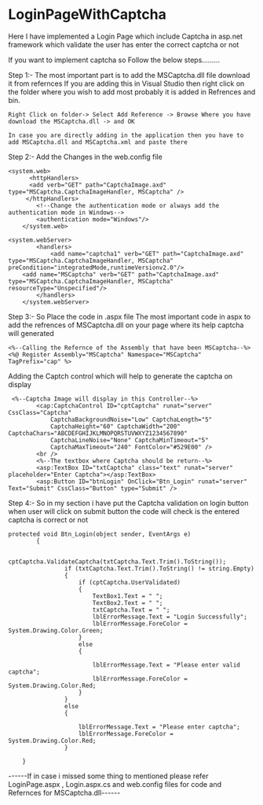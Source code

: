 # LoginPageWithCaptcha
Here I have implemented a Login Page which include Captcha in asp.net framework which validate the user has enter the correct captcha or not

If you want to implement captcha so Follow the below steps.........

Step 1:- The most important part is to add the MSCaptcha.dll file download it from refernces
If you are adding this in Visual Studio then right click on the folder where you wish to add most probably it is added in Refrences and bin.
``` 
Right Click on folder-> Select Add Reference -> Browse Where you have download the MSCaptcha.dll -> and OK

In case you are directly adding in the application then you have to add MSCaptcha.dll and MSCaptcha.xml and paste there
```
Step 2:- Add the Changes in the web.config file
```
<system.web>
      <httpHandlers>
      <add verb="GET" path="CaptchaImage.axd" type="MSCaptcha.CaptchaImageHandler, MSCaptcha" />
     </httpHandlers>
		<!--Change the authentication mode or always add the authentication mode in Windows-->
		<authentication mode="Windows"/>
	</system.web>
```
```
<system.webServer>
		<handlers>
			<add name="captcha1" verb="GET" path="CaptchaImage.axd" type="MSCaptcha.CaptchaImageHandler, MSCaptcha" preCondition="integratedMode,runtimeVersionv2.0"/>
	<add name="MSCaptcha" verb="GET" path="CaptchaImage.axd" type="MSCaptcha.CaptchaImageHandler, MSCaptcha" resourceType="Unspecified"/>
		</handlers>
	</system.webServer>
```

Step 3:- So Place the code in .aspx file 
The most important code in aspx to add the refrences of MSCaptcha.dll on your page where its help captcha will generated 
```
<%--Calling the Refernce of the Assembly that have been MSCaptcha--%>
<%@ Register Assembly="MSCaptcha" Namespace="MSCaptcha" TagPrefix="cap" %>
```
Adding the Captch control which will help to generate the captcha on display 
```
 <%--Captcha Image will display in this Controller--%>
        <cap:CaptchaControl ID="cptCaptcha" runat="server" CssClass="Captcha"
            CaptchaBackgroundNoise="Low" CaptchaLength="5"
            CaptchaHeight="60" CaptchaWidth="200" CaptchaChars="ABCDEFGHIJKLMNOPQRSTUVWXYZ1234567890"
            CaptchaLineNoise="None" CaptchaMinTimeout="5"
            CaptchaMaxTimeout="240" FontColor="#529E00" />
        <br />
        <%--The textbox where Captcha should be return--%>
        <asp:TextBox ID="txtCaptcha" class="text" runat="server" placeholder="Enter Captcha"></asp:TextBox>
        <asp:Button ID="btnLogin" OnClick="Btn_Login" runat="server" Text="Submit" CssClass="Button" type="Submit" />
```
Step 4:- So in my section i have put the Captcha validation on login button when user will click on submit button the code will check is the entered captcha is correct or not
```
protected void Btn_Login(object sender, EventArgs e)
        {
            
                cptCaptcha.ValidateCaptcha(txtCaptcha.Text.Trim().ToString());
                if (txtCaptcha.Text.Trim().ToString() != string.Empty)
                {
                    if (cptCaptcha.UserValidated)
                    {
                        TextBox1.Text = " ";
                        TextBox2.Text = " ";
                        txtCaptcha.Text = " ";
                        lblErrorMessage.Text = "Login Successfully";
                        lblErrorMessage.ForeColor = System.Drawing.Color.Green;
                    }
                    else
                    {
                        
                        lblErrorMessage.Text = "Please enter valid captcha";
                        lblErrorMessage.ForeColor = System.Drawing.Color.Red;
                    }
                }
                else
                {

                    lblErrorMessage.Text = "Please enter captcha";
                    lblErrorMessage.ForeColor = System.Drawing.Color.Red;
                }
           
    }
```

------If in case i missed some thing to mentioned please refer LoginPage.aspx , Login.aspx.cs and web.config files for code and Refernces for MSCaptcha.dll------
